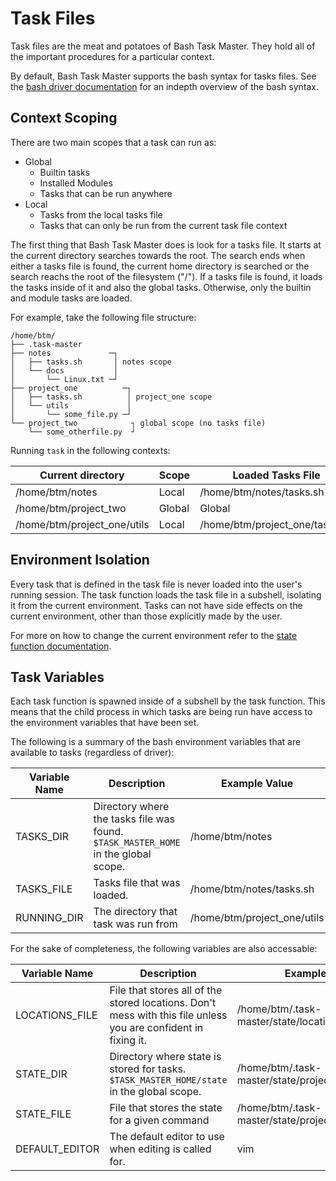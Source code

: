 # Task Files

Task files are the meat and potatoes of Bash Task Master.
They hold all of the important procedures for a particular context.

By default, Bash Task Master supports the bash syntax for tasks files.
See the [bash driver documentation](https://bash-task-master.readthedocs.io/drivers/#bash-driver) for an indepth overview of the bash syntax.

## Context Scoping

There are two main scopes that a task can run as:

  * Global
    * Builtin tasks
    * Installed Modules
    * Tasks that can be run anywhere
  * Local
    * Tasks from the local tasks file
    * Tasks that can only be run from the current task file context

The first thing that Bash Task Master does is look for a tasks file.
It starts at the current directory searches towards the root.
The search ends when either a tasks file is found, the current home directory is searched or the search reachs the root of the filesystem ("/").
If a tasks file is found, it loads the tasks inside of it and also the global tasks.
Otherwise, only the builtin and module tasks are loaded.

For example, take the following file structure:

```
/home/btm/
├── .task-master
├── notes             ─┐
│   ├── tasks.sh       │ notes scope
│   └── docs           │
│       └── Linux.txt ─┘
├── project_one          ─┐
│   ├── tasks.sh          │ project_one scope
│   └── utils             │
│       └── some_file.py ─┘
└── project_two            ┐ global scope (no tasks file)
    └── some_otherfile.py  ┘
```

Running `task` in the following contexts:

| Current directory           | Scope  | Loaded Tasks File              |
|-----------------------------|--------|--------------------------------|
| /home/btm/notes             | Local  | /home/btm/notes/tasks.sh       |
| /home/btm/project_two       | Global | Global                         |
| /home/btm/project_one/utils | Local  | /home/btm/project_one/tasks.sh |


## Environment Isolation

Every task that is defined in the task file is never loaded into the user's running session.
The task function loads the task file in a subshell, isolating it from the current environment.
Tasks can not have side effects on the current environment, other than those explicitly made by the user.

For more on how to change the current environment refer to the [state function documentation](https://bash-task-master.readthedocs.io/state/).

## Task Variables

Each task function is spawned inside of a subshell by the task function.
This means that the child process in which tasks are being run have access to the environment variables that have been set.

The following is a summary of the bash environment variables that are available to tasks (regardless of driver):

| Variable Name  | Description | Example Value |
|----------------|-------------|---------------|
| TASKS_DIR      | Directory where the tasks file was found. `$TASK_MASTER_HOME` in the global scope. | /home/btm/notes |
| TASKS_FILE     | Tasks file that was loaded. | /home/btm/notes/tasks.sh |
| RUNNING_DIR    | The directory that task was run from | /home/btm/project_one/utils |

For the sake of completeness, the following variables are also accessable:

| Variable Name  | Description | Example Value |
|----------------|-------------|---------------|
| LOCATIONS_FILE | File that stores all of the stored locations. Don't mess with this file unless you are confident in fixing it. | /home/btm/.task-master/state/locations.vars |
| STATE_DIR      | Directory where state is stored for tasks. `$TASK_MASTER_HOME/state` in the global scope. | /home/btm/.task-master/state/project_one/ |
| STATE_FILE     | File that stores the state for a given command | /home/btm/.task-master/state/project_one/build.vars |
| DEFAULT_EDITOR | The default editor to use when editing is called for. | vim |

